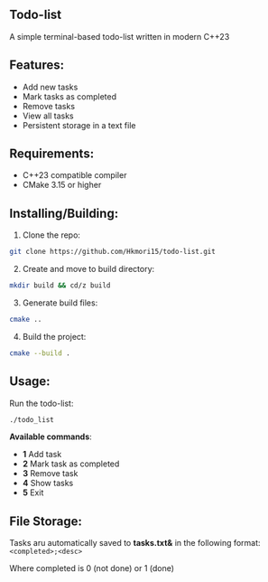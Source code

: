 ## Todo-list

A simple terminal-based todo-list written in modern C++23

## Features:

- Add new tasks
- Mark tasks as completed
- Remove tasks
- View all tasks
- Persistent storage in a text file

## Requirements:

- C++23 compatible compiler
- CMake 3.15 or higher

## Installing/Building:

1. Clone the repo:
```bash
git clone https://github.com/Hkmori15/todo-list.git
```
2. Create and move to build directory:
```bash
mkdir build && cd/z build
```
3. Generate build files:
```bash
cmake ..
```
4. Build the project:
```bash
cmake --build .
```

## Usage:

Run the todo-list:
```bash
./todo_list
```

**Available commands**:
- **1** Add task
- **2** Mark task as completed
- **3** Remove task
- **4** Show tasks
- **5** Exit

## File Storage:

Tasks aru automatically saved to **tasks.txt&** in the following format:
```<completed>;<desc>```

Where completed is 0 (not done) or 1 (done)